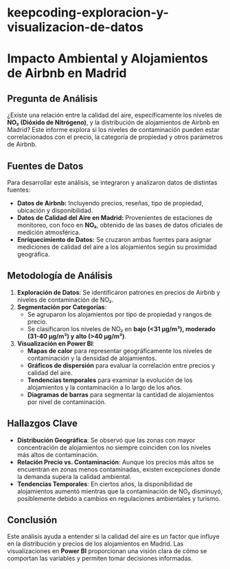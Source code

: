 # keepcoding-exploracion-y-visualizacion-de-datos
# Impacto Ambiental y Alojamientos de Airbnb en Madrid

## Pregunta de Análisis
¿Existe una relación entre la calidad del aire, específicamente los niveles de **NO₂ (Dióxido de Nitrógeno)**, y la distribución de alojamientos de Airbnb en Madrid? Este informe explora si los niveles de contaminación pueden estar correlacionados con el precio, la categoría de propiedad y otros parámetros de Airbnb.

## Fuentes de Datos
Para desarrollar este análisis, se integraron y analizaron datos de distintas fuentes:
- **Datos de Airbnb:** Incluyendo precios, reseñas, tipo de propiedad, ubicación y disponibilidad.
- **Datos de Calidad del Aire en Madrid:** Provenientes de estaciones de monitoreo, con foco en **NO₂**, obtenido de las bases de datos oficiales de medición atmosférica. 
- **Enriquecimiento de Datos:** Se cruzaron ambas fuentes para asignar mediciones de calidad del aire a los alojamientos según su proximidad geográfica.

## Metodología de Análisis
1. **Exploración de Datos**: Se identificaron patrones en precios de Airbnb y niveles de contaminación de NO₂.
2. **Segmentación por Categorías**:
   - Se agruparon los alojamientos por tipo de propiedad y rangos de precio.
   - Se clasificaron los niveles de NO₂ en **bajo (<31 µg/m³), moderado (31-40 µg/m³) y alto (>40 µg/m³)**.
3. **Visualización en Power BI**:
   - **Mapas de calor** para representar geográficamente los niveles de contaminación y la densidad de alojamientos.
   - **Gráficos de dispersión** para evaluar la correlación entre precios y calidad del aire.
   - **Tendencias temporales** para examinar la evolución de los alojamientos y la contaminación a lo largo de los años.
   - **Diagramas de barras** para segmentar la cantidad de alojamientos por nivel de contaminación.

## Hallazgos Clave
- **Distribución Geográfica**: Se observó que las zonas con mayor concentración de alojamientos no siempre coinciden con los niveles más altos de contaminación.
- **Relación Precio vs. Contaminación**: Aunque los precios más altos se encuentran en zonas menos contaminadas, existen excepciones donde la demanda supera la calidad ambiental.
- **Tendencias Temporales**: En ciertos años, la disponibilidad de alojamientos aumentó mientras que la contaminación de NO₂ disminuyó, posiblemente debido a cambios en regulaciones ambientales y turismo.

##  Conclusión
Este análisis ayuda a entender si la calidad del aire es un factor que influye en la distribución y precios de los alojamientos en Madrid. Las visualizaciones en **Power BI** proporcionan una visión clara de cómo se comportan las variables y permiten tomar decisiones informadas.


